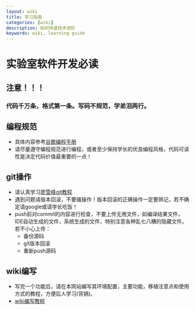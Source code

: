 ```yaml
---
layout: wiki
title: 学习指南
categories: [wiki]
description: 如何快速技术进阶
keywords: wiki, learning guide
---
```


# 实验室软件开发必读
## 注意！！！
### 代码千万条，格式第一条。写码不规范，学弟泪两行。

## 编程规范
- 具体内容参考[谷歌编程手册]()
- 请尽量遵守编程规范进行编程，或者至少保持学长的优良编程风格，代码可读性是决定代码价值最重要的一点！

## git操作
- 请认真学习[廖雪峰git教程]()
- 遇到问题请版本回滚，不要骚操作！版本回滚的正确操作一定要熟记，若不确定请google或请学长吃饭！
- push前对commit的内容进行检查，不要上传无用文件，如编译结果文件，IDE自动生成的文件，系统生成的文件，特别注意各种乱七八糟的隐藏文件。若不小心上传：
  - 备份源码
  - git版本回滚
  - 重新push源码

## wiki编写
- 写完一个功能后，请在本网站编写其环境配置，主要功能，移植注意点和使用方式的教程，方便后人学习(背锅)。
- [wiki编写教程]()
